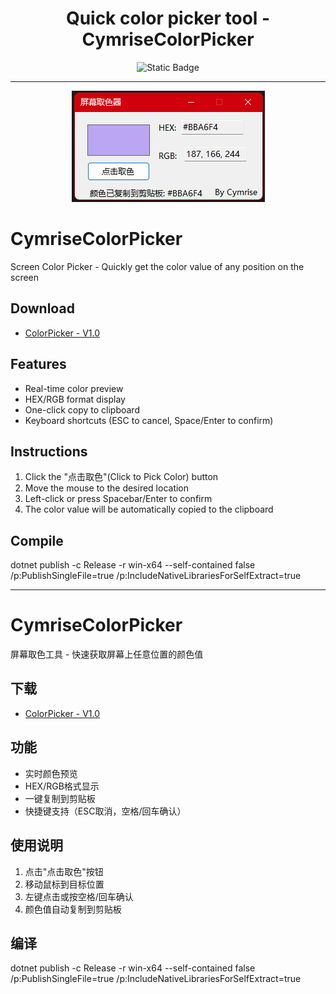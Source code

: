 <h1 align="center">Quick color picker tool - CymriseColorPicker</h1>

<p align="center">
	<img alt="Static Badge" src="https://img.shields.io/badge/Version-V1.0-blue?style=flat-square">
</a>
</p>

-------

<p align="center">
	<img src="/screenshot.png?cachefix" />
</p>

# CymriseColorPicker
Screen Color Picker - Quickly get the color value of any position on the screen


## Download
- [ColorPicker - V1.0](https://github.com/BearCubConstellation/QuickColorPickerTool-CymriseColorPicker/releases/download/ColorPicker/CymriseColorPicker.zip)

## Features
- Real-time color preview
- HEX/RGB format display
- One-click copy to clipboard
- Keyboard shortcuts (ESC to cancel, Space/Enter to confirm)

## Instructions
1. Click the "点击取色"(Click to Pick Color) button
2. Move the mouse to the desired location
3. Left-click or press Spacebar/Enter to confirm
4. The color value will be automatically copied to the clipboard

## Compile
dotnet publish -c Release -r win-x64 --self-contained false /p:PublishSingleFile=true /p:IncludeNativeLibrariesForSelfExtract=true

___________________________________________________________________________________________________________________________________________________________
# CymriseColorPicker
屏幕取色工具 - 快速获取屏幕上任意位置的颜色值

## 下载
- [ColorPicker - V1.0](https://github.com/BearCubConstellation/QuickColorPickerTool-CymriseColorPicker/releases/download/ColorPicker/CymriseColorPicker.zip)

## 功能
- 实时颜色预览
- HEX/RGB格式显示
- 一键复制到剪贴板
- 快捷键支持（ESC取消，空格/回车确认）

## 使用说明
1. 点击"点击取色"按钮
2. 移动鼠标到目标位置
3. 左键点击或按空格/回车确认
4. 颜色值自动复制到剪贴板

## 编译
dotnet publish -c Release -r win-x64 --self-contained false /p:PublishSingleFile=true /p:IncludeNativeLibrariesForSelfExtract=true
